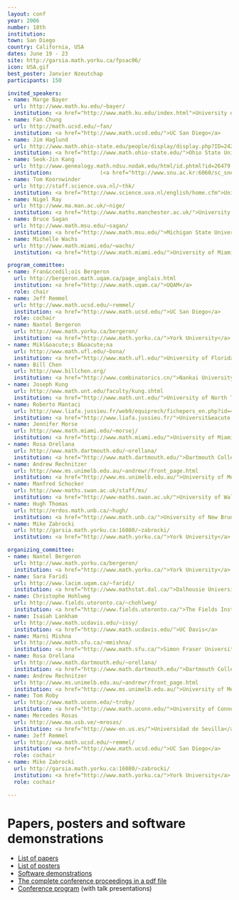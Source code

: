 ```yaml
---
layout: conf
year: 2006
number: 18th
institution: 
town: San Diego
country: California, USA
dates: June 19 - 23
site: http://garsia.math.yorku.ca/fpsac06/
icon: USA.gif
best_poster: Janvier Nzeutchap
participants: 150

invited_speakers:
- name: Marge Bayer
  url: http://www.math.ku.edu/~bayer/
  institution: <a href="http://www.math.ku.edu/index.html">University of Kansas</a>
- name: Fan Chung
  url: http://math.ucsd.edu/~fan/
  institution: <a href="http://www.math.ucsd.edu/">UC San Diego</a>
- name: Jim Haglund
  url: http://www.math.ohio-state.edu/people/display/display.php?ID=2420
  institution: <a href="http://www.math.ohio-state.edu/">Ohio State University</a>
- name: Seok-Jin Kang
  url: http://www.genealogy.math.ndsu.nodak.edu/html/id.phtml?id=26479
  institution:               (<a href="http://www.snu.ac.kr:6060/sc_sne_c/sc_sne_c_c/sc_sne_c_cc/1173662_3677.jsp">Seoul National University</a>
- name: Tom Koornwinder
  url: http://staff.science.uva.nl/~thk/
  institution: <a href="http://www.science.uva.nl/english/home.cfm">Universiteit van Amsterdam</a>
- name: Nigel Ray
  url: http://www.ma.man.ac.uk/~nige/
  institution: <a href="http://www.maths.manchester.ac.uk/">University of Manchester</a>
- name: Bruce Sagan
  url: http://www.math.msu.edu/~sagan/
  institution: <a href="http://www.math.msu.edu/">Michigan State University</a>
- name: Michelle Wachs
  url: http://www.math.miami.edu/~wachs/
  institution: <a href="http://www.math.miami.edu/">University of Miami</a>

program_committee:
- name: Fran&ccedil;ois Bergeron
  url: http://bergeron.math.uqam.ca/page_anglais.html
  institution: <a href="http://www.math.uqam.ca/">UQAM</a>
  role: chair
- name: Jeff Remmel
  url: http://www.math.ucsd.edu/~remmel/
  institution: <a href="http://www.math.ucsd.edu/">UC San Diego</a>
  role: cochair
- name: Nantel Bergeron
  url: http://www.math.yorku.ca/bergeron/
  institution: <a href="http://www.math.yorku.ca/">York University</a>
- name: Mikl&oacute;s B&oacute;na
  url: http://www.math.ufl.edu/~bona/
  institution: <a href="http://www.math.ufl.edu/">University of Florida</a>
- name: Bill Chen
  url: http://www.billchen.org/
  institution: <a href="http://www.combinatorics.cn/">Nankai University</a>
- name: Joseph Kung
  url: http://www.math.unt.edu/faculty/kung.shtml
  institution: <a href="http://www.math.unt.edu/">University of North Texas</a>
- name: Roberto Mantaci
  url: http://www.liafa.jussieu.fr/web9/equiprech/fichepers_en.php?id=43
  institution: <a href="http://www.liafa.jussieu.fr/">Universit&eacute; Paris 7</a>
- name: Jennifer Morse
  url: http://www.math.miami.edu/~morsej/
  institution: <a href="http://www.math.miami.edu/">University of Miami</a>
- name: Rosa Orellana
  url: http://www.math.dartmouth.edu/~orellana/
  institution: <a href="http://www.math.dartmouth.edu/">Dartmouth College</a>
- name: Andrew Rechnitzer
  url: http://www.ms.unimelb.edu.au/~andrewr/front_page.html
  institution: <a href="http://www.ms.unimelb.edu.au/">University of Melbourne</a>
- name: Manfred Schocker
  url: http://www-maths.swan.ac.uk/staff/ms/
  institution: <a href="http://www-maths.swan.ac.uk/">University of Wales Swansea</a>
- name: Hugh Thomas
  url: http://erdos.math.unb.ca/~hugh/
  institution: <a href="http://www.math.unb.ca/">University of New Brunswick</a>
- name: Mike Zabrocki
  url: http://garsia.math.yorku.ca:16080/~zabrocki/
  institution: <a href="http://www.math.yorku.ca/">York University</a>

organizing_committee:
- name: Nantel Bergeron
  url: http://www.math.yorku.ca/bergeron/
  institution: <a href="http://www.math.yorku.ca/">York University</a>
- name: Sara Faridi
  url: http://www.lacim.uqam.ca/~faridi/
  institution: <a href="http://www.mathstat.dal.ca/">Dalhousie University</a>
- name: Christophe Hohlweg
  url: http://www.fields.utoronto.ca/~chohlweg/
  institution: <a href="http://www.fields.utoronto.ca/">The Fields Institute</a>
- name: Isaiah Lankham
  url: http://www.math.ucdavis.edu/~issy/
  institution: <a href="http://www.math.ucdavis.edu/">UC Davis</a>
- name: Marni Mishna
  url: http://www.math.sfu.ca/~mmishna/
  institution: <a href="http://www.math.sfu.ca/">Simon Fraser University</a>
- name: Rosa Orellana
  url: http://www.math.dartmouth.edu/~orellana/
  institution: <a href="http://www.math.dartmouth.edu/">Dartmouth College</a>
- name: Andrew Rechnitzer
  url: http://www.ms.unimelb.edu.au/~andrewr/front_page.html
  institution: <a href="http://www.ms.unimelb.edu.au/">University of Melbourne</a>
- name: Tom Roby
  url: http://www.math.uconn.edu/~troby/
  institution: <a href="http://www.math.uconn.edu/">University of Connecticut</a>
- name: Mercedes Rosas
  url: http://www.ma.usb.ve/~mrosas/
  institution: <a href="http://www-en.us.es/">Universidad de Sevilla</a>
- name: Jeff Remmel
  url: http://www.math.ucsd.edu/~remmel/
  institution: <a href="http://www.math.ucsd.edu/">UC San Diego</a>
  role: cochair
- name: Mike Zabrocki
  url: http://garsia.math.yorku.ca:16080/~zabrocki/
  institution: <a href="http://www.math.yorku.ca/">York University</a>
  role: cochair

---
```

# Papers, posters and software demonstrations

- <A HREF="contrib_papers.html">List of papers</A><BR>
- <A HREF="contrib_posters.html">List of posters</A><BR>
- <A HREF="contrib_software.html">Software demonstrations</A><BR>
- <A HREF="SITE06/papers/fpsac06_proceedings.pdf">The complete conference proceedings in a pdf file</A><BR>
- <A HREF="SITE06/en/program.html">Conference program</A> (with talk presentations)
